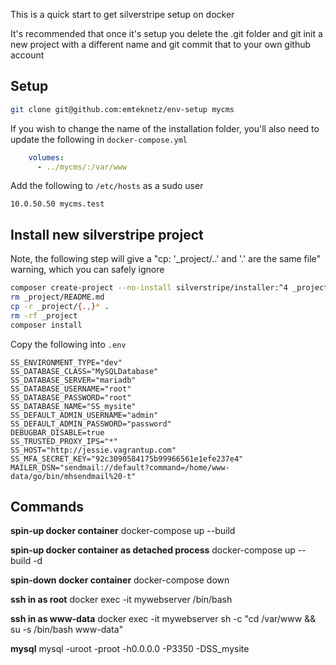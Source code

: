 This is a quick start to get silverstripe setup on docker

It's recommended that once it's setup you delete the .git folder and git init a new project with a different name and git commit that to your own github account

## Setup

```bash
git clone git@github.com:emteknetz/env-setup mycms
```

If you wish to change the name of the installation folder, you'll also need to update the following in `docker-compose.yml`

```yml
    volumes:
      - ../mycms/:/var/www
```

Add the following to `/etc/hosts` as a sudo user

```
10.0.50.50 mycms.test
```

## Install new silverstripe project

Note, the following step will give a "cp: '_project/..' and '.' are the same file" warning, which you can safely ignore

```bash
composer create-project --no-install silverstripe/installer:^4 _project
rm _project/README.md
cp -r _project/{.,}* .
rm -rf _project
composer install
```

Copy the following into `.env`

```
SS_ENVIRONMENT_TYPE="dev"
SS_DATABASE_CLASS="MySQLDatabase"
SS_DATABASE_SERVER="mariadb"
SS_DATABASE_USERNAME="root"
SS_DATABASE_PASSWORD="root"
SS_DATABASE_NAME="SS_mysite"
SS_DEFAULT_ADMIN_USERNAME="admin"
SS_DEFAULT_ADMIN_PASSWORD="password"
DEBUGBAR_DISABLE=true
SS_TRUSTED_PROXY_IPS="*"
SS_HOST="http://jessie.vagrantup.com"
SS_MFA_SECRET_KEY="92c3090584175b99966561e1efe237e4"
MAILER_DSN="sendmail://default?command=/home/www-data/go/bin/mhsendmail%20-t"
```

## Commands

**spin-up docker container**
docker-compose up --build

**spin-up docker container as detached process**
docker-compose up --build -d

**spin-down docker container**
docker-compose down

**ssh in as root**
docker exec -it mywebserver /bin/bash

**ssh in as www-data**
docker exec -it mywebserver sh -c "cd /var/www && su -s /bin/bash www-data"

**mysql**
mysql -uroot -proot -h0.0.0.0 -P3350 -DSS_mysite
